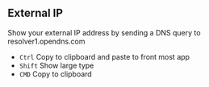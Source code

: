 ## External IP

Show your external IP address by sending a DNS query to resolver1.opendns.com

- `Ctrl` Copy to clipboard and paste to front most app
- `Shift` Show large type
- `CMD` Copy to clipboard
